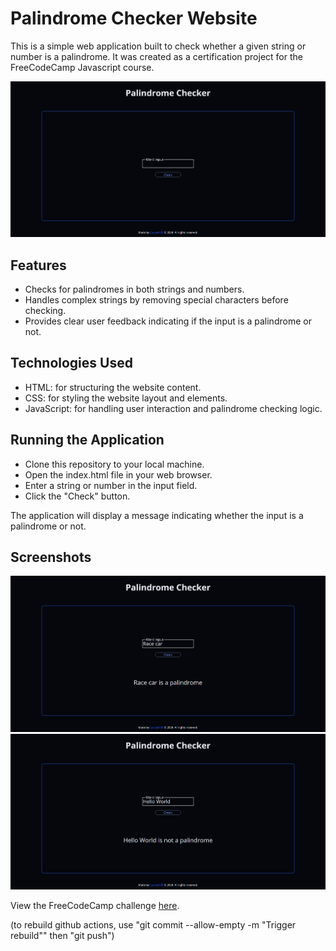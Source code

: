 # Palindrome Checker Website
This is a simple web application built to check whether a given string or number is a palindrome. It was created as a certification project for the FreeCodeCamp Javascript course.

![Screenshot of the website](./screenshots/screenshot-1.png)

## Features
- Checks for palindromes in both strings and numbers.
- Handles complex strings by removing special characters before checking.
- Provides clear user feedback indicating if the input is a palindrome or not.

## Technologies Used
- HTML: for structuring the website content.
- CSS: for styling the website layout and elements.
- JavaScript: for handling user interaction and palindrome checking logic.

## Running the Application
- Clone this repository to your local machine.
- Open the index.html file in your web browser.
- Enter a string or number in the input field.
- Click the "Check" button.

The application will display a message indicating whether the input is a palindrome or not.

## Screenshots
![Screenshot of the website with valid input](./screenshots/screenshot-2.png)
![Screenshot of the website with invalid input](./screenshots/screenshot-3.png)

View the FreeCodeCamp challenge [here](https://www.freecodecamp.org/learn/javascript-algorithms-and-data-structures-v8/build-a-palindrome-checker-project/build-a-palindrome-checker).

(to rebuild github actions, use "git commit --allow-empty -m "Trigger rebuild"" then "git push")
